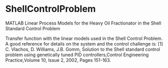 # ShellControlProblem
MATLAB Linear Process Models for the Heavy Oil Fractionator in the Shell Standard Control Problem

Transfer function with the linear models used in the Shell Control Problem. A good reference for details on the system and the control challenge is:
[1] C. Vlachos, D. Williams, J.B. Gomm, Solution to the Shell standard control problem using genetically tuned PID controllers,Control Engineering Practice,Volume 10, Issue 2, 2002, Pages 151-163.